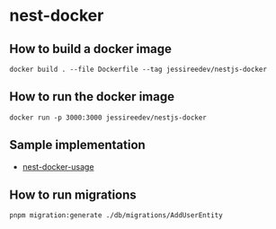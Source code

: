 # nest-docker

## How to build a docker image

```
docker build . --file Dockerfile --tag jessireedev/nestjs-docker
```

## How to run the docker image

```
docker run -p 3000:3000 jessireedev/nestjs-docker
```

## Sample implementation

- [nest-docker-usage](https://gist.github.com/jessireedev/60d940dc2c6bba2dcf443b778c74bfe6)

## How to run migrations

```
pnpm migration:generate ./db/migrations/AddUserEntity
```
